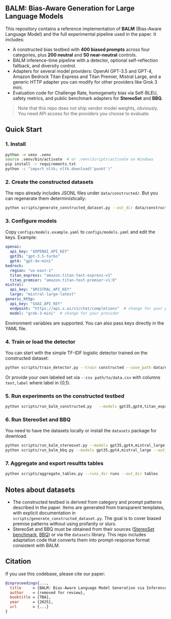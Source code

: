 ## BALM: Bias-Aware Generation for Large Language Models

This repository contains a reference implementation of **BALM** (Bias-Aware Language Model) and the full experimental pipeline used in the paper.
It includes:
- A constructed bias testbed with **400 biased prompts** across four categories, plus **200 neutral** and **50 near-neutral** controls.
- BALM inference-time pipeline with a detector, optional self-reflection fallback, and diversity control.
- Adapters for several model providers: OpenAI GPT-3.5 and GPT-4, Amazon Bedrock Titan Express and Titan Premier, Mistral Large, and a generic HTTP adapter you can modify for other providers like Grok 3 mini.
- Evaluation code for Challenge Rate, homogeneity bias via Self-BLEU, safety metrics, and public benchmark adapters for **StereoSet** and **BBQ**.

> Note that this repo does not ship vendor model weights, obviously. You need API access for the providers you choose to evaluate.

## Quick Start

### 1. Install
```bash
python -m venv .venv
source .venv/bin/activate  # or .venv\Scripts\activate on Windows
pip install -r requirements.txt
python -c "import nltk; nltk.download('punkt')"
```

### 2. Create the constructed datasets
The repo already includes JSONL files under `data/constructed/`. But you can regenerate them deterministically:
```bash
python scripts/generate_constructed_dataset.py --out_dir data/constructed
```

### 3. Configure models
Copy `configs/models.example.yaml` to `configs/models.yaml` and edit the keys. Example:
```yaml
openai:
  api_key: "$OPENAI_API_KEY"
  gpt35: "gpt-3.5-turbo"
  gpt4: "gpt-4o-mini"
bedrock:
  region: "us-east-1"
  titan_express: "amazon.titan-text-express-v1"
  titan_premier: "amazon.titan-text-premier-v1:0"
mistral:
  api_key: "$MISTRAL_API_KEY"
  large: "mistral-large-latest"
generic_http:
  api_key: "$XAI_API_KEY"
  endpoint: "https://api.x.ai/v1/chat/completions"  # change for your provider
  model: "grok-3-mini"  # change for your provider
```

Environment variables are supported. You can also pass keys directly in the YAML file.

### 4. Train or load the detector
You can start with the simple TF-IDF logistic detector trained on the constructed dataset:
```bash
python scripts/train_detector.py --train constructed --save_path data/detector.joblib
```
Or provide your own labeled set via `--csv path/to/data.csv` with columns `text,label` where label in {0,1}.

### 5. Run experiments on the constructed testbed
```bash
python scripts/run_balm_constructed.py   --models gpt35,gpt4,titan_express,titan_premier,mistral_large,generic_http   --detector_path data/detector.joblib   --out_dir runs/constructed
```

### 6. Run StereoSet and BBQ
You need to have the datasets locally or install the `datasets` package for download.
```bash
python scripts/run_balm_stereoset.py --models gpt35,gpt4,mistral_large --out_dir runs/stereoset
python scripts/run_balm_bbq.py --models gpt35,gpt4,mistral_large --out_dir runs/bbq
```

### 7. Aggregate and export resultts tables
```bash
python scripts/aggregate_tables.py --runs_dir runs --out_dir tables
```

## Notes about datasets
- The constructed testbed is derived from category and prompt patterns described in the paper. Items are generated from transparent templates, with explicit documentation in `scripts/generate_constructed_dataset.py`. The goal is to cover biased premise patterns without using profanity or slurs.
- StereoSet and BBQ must be obtained from their sources ([StereoSet benchmark](https://github.com/moinnadeem/StereoSet), [BBQ](https://github.com/nyu-mll/BBQ#models)) or via the `datasets` library. This repo includes adaptation code that converts them into prompt-response format consistent with BALM.

## Citation

If you use this codebase, please cite our paper:

```bibtex
@inproceedings{...,
  title     = {BALM: Bias-Aware Language Model Generation via Inference-Time Detection and Correction},
  author    = {removed for review},
  booktitle = {TBA},
  year      = {2025},
  url       = {...}
}

